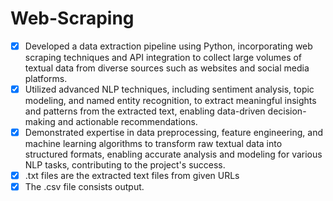 # Web-Scraping

- [x] Developed a data extraction pipeline using Python, incorporating web scraping techniques and API integration to collect large volumes of textual data from diverse sources such as websites and social media platforms.
- [x] Utilized advanced NLP techniques, including sentiment analysis, topic modeling, and named entity recognition, to extract meaningful insights and patterns from the extracted text, enabling data-driven decision-making and actionable recommendations.
- [x] Demonstrated expertise in data preprocessing, feature engineering, and machine learning algorithms to transform raw textual data into structured formats, enabling accurate analysis and modeling for various NLP tasks, contributing to the project's success.
- [x] .txt files are the extracted text files from given URLs 
- [x] The .csv file consists output. 
